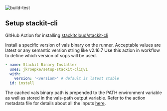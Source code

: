 ![build-test](https://github.com/jkroepke/setup-vals/workflows/build-test/badge.svg)

## Setup stackit-cli

GitHub Action for installing
[stackitcloud/stackit-cli](https://github.com/stackitcloud/stackit-cli)

Install a specific version of vals binary on the runner. Acceptable values are
latest or any semantic version string like v2.16.7 Use this action in workflow
to define which version of sops will be used.

```yaml
- name: Stackit Binary Installer
  uses: jkroepke/setup-stackit-cli@v1
  with:
    version: '<version>' # default is latest stable
  id: install
```

The cached vals binary path is prepended to the PATH environment variable as
well as stored in the vals-path output variable. Refer to the action metadata
file for details about all the inputs
[here](https://github.com/jkroepke/setup-stackit-cli/blob/master/action.yml).
